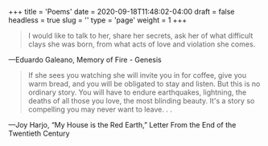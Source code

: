 +++
title = 'Poems'
date = 2020-09-18T11:48:02-04:00
draft = false
headless = true
slug = ''
type = 'page'
weight = 1
+++
> I would like to talk to her, share her secrets, ask her of what
> difficult clays she was born, from what acts of love and violation
> she comes.
 
 —Eduardo Galeano, Memory of Fire - Genesis
 
> If she sees you watching she will invite you in for coffee, give
> you warm bread, and you will be obligated to stay and listen.
> But this is no ordinary story. You will have to endure earthquakes, 
> lightning, the deaths of all those you love, the most blinding 
> beauty. It's a story so compelling you may never want to leave. . .

—Joy Harjo, “My House is the Red Earth,” Letter From the End of the Twentieth Century
